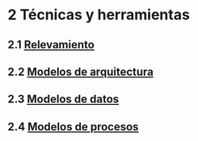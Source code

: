 # 2 Técnicas y herramientas

## 2.1 [Relevamiento](./2_1__Relevamiento.md)

## 2.2 [Modelos de arquitectura](./2_2_Modelos_de_arquitectura.md)

## 2.3 [Modelos de datos](./2_3_Modelos_de_datos.md)

## 2.4 [Modelos de procesos](./2_4_Modelos_de_procesos.md)
